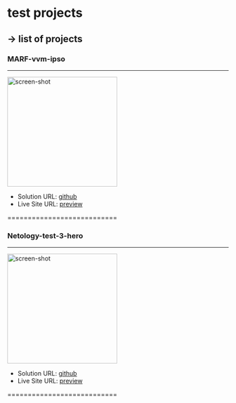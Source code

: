 # test projects

## -> list of projects  

### MARF-vvm-ipso

---

<img src="Netology-test-3-hero/design/desktop-preview.jpg" alt="screen-shot" width="250" >

- Solution URL: [github](https://github.com/MIU-cz/My_Test_Job/tree/master/MARF-vvm-ipso)
- Live Site URL: [preview](https://miu-cz.github.io/My_Test_Job/MARF-vvm-ipso/)

===========================

### Netology-test-3-hero

---

<img src="Netology-test-3-hero/design/desktop-preview.jpg" alt="screen-shot" width="250" >

- Solution URL: [github](https://github.com/MIU-cz/FrontEnd-Mentor-projects/tree/main/Netology-test-3-hero)
- Live Site URL: [preview](https://miu-cz.github.io/FrontEnd-Mentor-projects/Netology-test-3-hero/)

===========================
